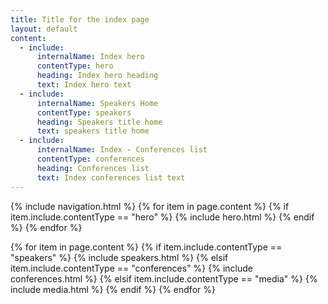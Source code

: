 ```yaml
---
title: Title for the index page
layout: default
content:
  - include:
      internalName: Index hero
      contentType: hero
      heading: Index hero heading
      text: Index hero text
  - include:
      internalName: Speakers Home
      contentType: speakers
      heading: Speakers title home
      text: speakers title home
  - include:
      internalName: Index - Conferences list
      contentType: conferences
      heading: Conferences list
      text: Index conferences list text
---
```


{% include navigation.html %}
{% for item in page.content %}
    {% if item.include.contentType == "hero" %}
        {% include hero.html %}
    {% endif %}
{% endfor %}
<div class="container">
    {% for item in page.content %}
        {% if item.include.contentType == "speakers" %}
            {% include speakers.html  %}
        {% elsif item.include.contentType == "conferences" %}
            {% include conferences.html  %}
        {% elsif item.include.contentType == "media" %}
            {% include media.html  %}
        {% endif %}
    {% endfor %}
</div> 